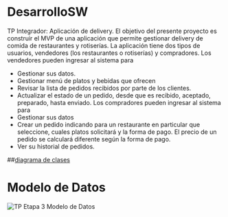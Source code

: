 # DesarrolloSW

TP Integrador: Aplicación de delivery.
El objetivo del presente proyecto es construir el MVP de una aplicación que permite gestionar delivery de
comida de restaurantes y rotiserías.
La aplicación tiene dos tipos de usuarios, vendedores (los restaurantes o rotiserías) y compradores.
Los vendedores pueden ingresar al sistema para
- Gestionar sus datos.
- Gestionar menú de platos y bebidas que ofrecen
- Revisar la lista de pedidos recibidos por parte de los clientes.
- Actualizar el estado de un pedido, desde que es recibido, aceptado, preparado, hasta enviado.
Los compradores pueden ingresar al sistema para
- Gestionar sus datos
- Crear un pedido indicando para un restaurante en particular que seleccione, cuales platos solicitará
y la forma de pago. El precio de un pedido se calculará diferente según la forma de pago.
- Ver su historial de pedidos.

##[diagrama de clases](https://drive.google.com/file/d/1BU6l79kWNCqbjuCv3-nrpd8XpZ-dUdnc/view?usp=sharing)

# Modelo de Datos
![TP Etapa 3 Modelo de Datos](https://github.com/user-attachments/assets/5b38601b-8b6f-4330-bf4c-c59d78feab77)
